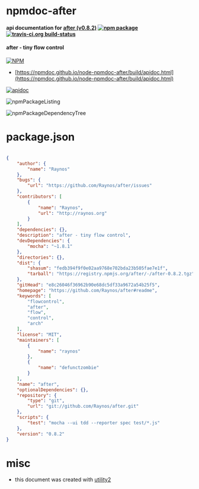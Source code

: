 # npmdoc-after

#### api documentation for  [after (v0.8.2)](https://github.com/Raynos/after#readme)  [![npm package](https://img.shields.io/npm/v/npmdoc-after.svg?style=flat-square)](https://www.npmjs.org/package/npmdoc-after) [![travis-ci.org build-status](https://api.travis-ci.org/npmdoc/node-npmdoc-after.svg)](https://travis-ci.org/npmdoc/node-npmdoc-after)

#### after - tiny flow control

[![NPM](https://nodei.co/npm/after.png?downloads=true&downloadRank=true&stars=true)](https://www.npmjs.com/package/after)

- [https://npmdoc.github.io/node-npmdoc-after/build/apidoc.html](https://npmdoc.github.io/node-npmdoc-after/build/apidoc.html)

[![apidoc](https://npmdoc.github.io/node-npmdoc-after/build/screenCapture.buildCi.browser.%252Ftmp%252Fbuild%252Fapidoc.html.png)](https://npmdoc.github.io/node-npmdoc-after/build/apidoc.html)

![npmPackageListing](https://npmdoc.github.io/node-npmdoc-after/build/screenCapture.npmPackageListing.svg)

![npmPackageDependencyTree](https://npmdoc.github.io/node-npmdoc-after/build/screenCapture.npmPackageDependencyTree.svg)



# package.json

```json

{
    "author": {
        "name": "Raynos"
    },
    "bugs": {
        "url": "https://github.com/Raynos/after/issues"
    },
    "contributors": [
        {
            "name": "Raynos",
            "url": "http://raynos.org"
        }
    ],
    "dependencies": {},
    "description": "after - tiny flow control",
    "devDependencies": {
        "mocha": "~1.8.1"
    },
    "directories": {},
    "dist": {
        "shasum": "fedb394f9f0e02aa9768e702bda23b505fae7e1f",
        "tarball": "https://registry.npmjs.org/after/-/after-0.8.2.tgz"
    },
    "gitHead": "e8c26046f36962b90e68dc5df33a9672a54b25f5",
    "homepage": "https://github.com/Raynos/after#readme",
    "keywords": [
        "flowcontrol",
        "after",
        "flow",
        "control",
        "arch"
    ],
    "license": "MIT",
    "maintainers": [
        {
            "name": "raynos"
        },
        {
            "name": "defunctzombie"
        }
    ],
    "name": "after",
    "optionalDependencies": {},
    "repository": {
        "type": "git",
        "url": "git://github.com/Raynos/after.git"
    },
    "scripts": {
        "test": "mocha --ui tdd --reporter spec test/*.js"
    },
    "version": "0.8.2"
}
```



# misc
- this document was created with [utility2](https://github.com/kaizhu256/node-utility2)
